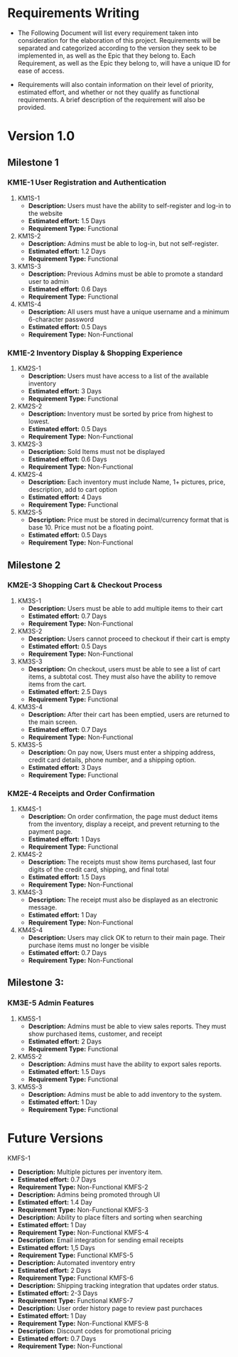 
# Requirements Writing

* The Following Document will list every requirement taken into consideration for the elaboration of this project. Requirements will be separated and categorized according to the version they seek to be implemented in, as well as the Epic that they belong to. Each Requirement, as well as the Epic they belong to, will have a unique ID for ease of access. 

* Requirements will also contain information on their level of priority, estimated effort, and whether or not they qualify as functional requirements. A brief description of the requirement will also be provided.

# Version 1.0



## Milestone 1

### KM1E-1 User Registration and Authentication
1. KM1S-1
   * **Description:** Users must have the ability to self-register and log-in to the website
   * **Estimated effort:** 1.5 Days
   * **Requirement Type:** Functional
2. KM1S-2
   * **Description:** Admins must be able to log-in, but not self-register.
   * **Estimated effort:** 1.2 Days
   * **Requirement Type:** Functional
3. KM1S-3
   * **Description:** Previous Admins must be able to promote a standard user to admin
   * **Estimated effort:** 0.6 Days
   * **Requirement Type:** Functional
4. KM1S-4
   * **Description:** All users must have a unique username and a minimum 6-character password
   * **Estimated effort:** 0.5 Days
   * **Requirement Type:** Non-Functional
  
### KM1E-2 Inventory Display & Shopping Experience
1. KM2S-1
   * **Description:** Users must have access to a list of the available inventory
   * **Estimated effort:** 3 Days
   * **Requirement Type:** Functional
2. KM2S-2
   * **Description:** Inventory must be sorted by price from highest to lowest.
   * **Estimated effort:** 0.5 Days
   * **Requirement Type:** Non-Functional
3. KM2S-3
   * **Description:** Sold Items must not be displayed
   * **Estimated effort:** 0.6 Days
   * **Requirement Type:** Non-Functional
4. KM2S-4
   * **Description:** Each inventory must include Name, 1+ pictures, price, description, add to cart option
   * **Estimated effort:** 4 Days
   * **Requirement Type:** Functional  
5. KM2S-5
    * **Description:** Price must be stored in decimal/currency format that is base 10. Price must not be a floating point.
   * **Estimated effort:** 0.5 Days
   * **Requirement Type:** Non-Functional


  
## Milestone 2
  
### KM2E-3 Shopping Cart & Checkout Process
1. KM3S-1
   * **Description:** Users must be able to add multiple items to their cart
   * **Estimated effort:** 0.7 Days
   * **Requirement Type:** Non-Functional
2. KM3S-2
   * **Description:** Users cannot proceed to checkout if their cart is empty
   * **Estimated effort:** 0.5 Days
   * **Requirement Type:** Non-Functional
3. KM3S-3
   * **Description:** On checkout, users must be able to see a list of cart items, a subtotal cost. They must also have the ability to remove items from the cart.
   * **Estimated effort:** 2.5 Days
   * **Requirement Type:** Functional
4. KM3S-4
   * **Description:** After their cart has been emptied, users are returned to the main screen.
   * **Estimated effort:** 0.7 Days
   * **Requirement Type:** Non-Functional  
5. KM3S-5
    * **Description:** On pay now, Users must enter a shipping address, credit card details, phone number, and a shipping option.
   * **Estimated effort:** 3 Days
   * **Requirement Type:** Functional
     
### KM2E-4 Receipts and Order Confirmation
1. KM4S-1
   * **Description:** On order confirmation, the page must deduct items from the inventory, display a receipt, and prevent returning to the payment page.
   * **Estimated effort:** 1 Days
   * **Requirement Type:** Functional
2. KM4S-2
   * **Description:** The receipts must show items purchased, last four digits of the credit card, shipping, and final total
   * **Estimated effort:** 1.5 Days
   * **Requirement Type:** Non-Functional
3. KM4S-3
   * **Description:** The receipt must also be displayed as an electronic message.
   * **Estimated effort:** 1 Day
   * **Requirement Type:** Non-Functional
4. KM4S-4
   * **Description:** Users may click OK to return to their main page. Their purchase items must no longer be visible
   * **Estimated effort:** 0.7 Days
   * **Requirement Type:** Non-Functional



## Milestone 3:

### KM3E-5 Admin Features
1. KM5S-1
   * **Description:** Admins must be able to view sales reports. They must show purchased items, customer, and receipt
   * **Estimated effort:** 2 Days
   * **Requirement Type:** Functional
2. KM5S-2
   * **Description:** Admins must have the ability to export sales reports.
   * **Estimated effort:** 1.5 Days
   * **Requirement Type:** Functional
3. KM5S-3
   * **Description:** Admins must be able to add inventory to the system.
   * **Estimated effort:** 1 Day
   * **Requirement Type:** Functional
  
# Future Versions

KMFS-1 
   * **Description:** Multiple pictures per inventory item.
   * **Estimated effort:** 0.7 Days
   * **Requirement Type:** Non-Functional
KMFS-2 
   * **Description:** Admins being promoted through UI
   * **Estimated effort:** 1.4 Day
   * **Requirement Type:** Non-Functional
KMFS-3 
   * **Description:** Ability to place filters and sorting when searching
   * **Estimated effort:** 1 Day
   * **Requirement Type:** Non-Functional
KMFS-4 
   * **Description:** Email integration for sending email receipts
   * **Estimated effort:** 1,5 Days
   * **Requirement Type:** Functional
KMFS-5 
   * **Description:** Automated inventory entry
   * **Estimated effort:** 2 Days
   * **Requirement Type:** Functional
KMFS-6 
   * **Description:** Shipping tracking integration that updates order status.
   * **Estimated effort:** 2-3 Days
   * **Requirement Type:** Functional
KMFS-7
   * **Description:** User order history page to review past purchaces
   * **Estimated effort:** 1 Day
   * **Requirement Type:** Non-Functional
KMFS-8
   * **Description:** Discount codes for promotional pricing
   * **Estimated effort:** 0.7 Days
   * **Requirement Type:** Non-Functional
